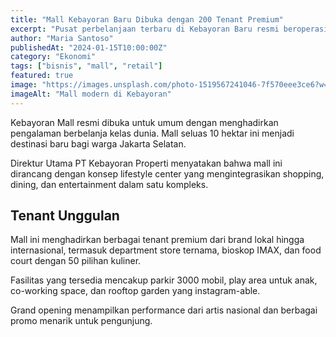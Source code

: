 ```yaml
---
title: "Mall Kebayoran Baru Dibuka dengan 200 Tenant Premium"
excerpt: "Pusat perbelanjaan terbaru di Kebayoran Baru resmi beroperasi dengan menghadirkan 200 tenant lokal dan internasional."
author: "Maria Santoso"
publishedAt: "2024-01-15T10:00:00Z"
category: "Ekonomi"
tags: ["bisnis", "mall", "retail"]
featured: true
image: "https://images.unsplash.com/photo-1519567241046-7f570eee3ce6?w=1200&h=675&fit=crop"
imageAlt: "Mall modern di Kebayoran"
---
```


Kebayoran Mall resmi dibuka untuk umum dengan menghadirkan pengalaman berbelanja kelas dunia. Mall seluas 10 hektar ini menjadi destinasi baru bagi warga Jakarta Selatan.

Direktur Utama PT Kebayoran Properti menyatakan bahwa mall ini dirancang dengan konsep lifestyle center yang mengintegrasikan shopping, dining, dan entertainment dalam satu kompleks.

## Tenant Unggulan

Mall ini menghadirkan berbagai tenant premium dari brand lokal hingga internasional, termasuk department store ternama, bioskop IMAX, dan food court dengan 50 pilihan kuliner.

Fasilitas yang tersedia mencakup parkir 3000 mobil, play area untuk anak, co-working space, dan rooftop garden yang instagram-able.

Grand opening menampilkan performance dari artis nasional dan berbagai promo menarik untuk pengunjung.
